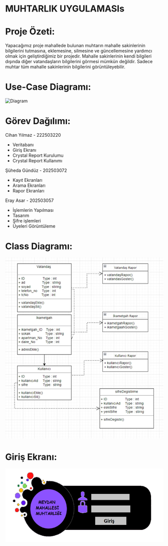 # MUHTARLIK UYGULAMASIs
# Proje Özeti:
Yapacağımız proje mahallede bulunan muhtarın mahalle sakinlerinin bilgilerini tutmasına, eklemesine, 
silmesine ve güncellemesine yardımcı olmak için geliştirdiğimiz bir projedir. Mahalle sakinlerinin kendi bilgileri dışında 
diğer vatandaşların bilgilerini görmesi mümkün değildir. Sadece muhtar tüm mahalle sakinlerinin bilgilerini görüntüleyebilir.

# Use-Case Diagramı:
![Diagram](https://github.com/Iskenderun-Technical-University/ymg-donem-projesi-Muhtarlik-Uygulamasi-/blob/master/use%20case%20diagram%C4%B1.png)

# Görev Dağılımı:
Cihan Yılmaz - 222503220
- Veritabanı
- Giriş Ekranı
- Crystal Report Kurulumu
- Crystal Report Kullanımı

Şüheda Gündüz - 202503072
- Kayıt Ekranları
- Arama Ekranları
- Rapor Ekranları

Eray Asar - 202503057
- İşlemlerin Yapılması
- Tasarım 
- Şifre işlemleri
- Üyeleri Görüntüleme

# Class Diagramı:
![Class Diagram](https://github.com/Iskenderun-Technical-University/ymg-donem-projesi-Muhtarlik-Uygulamasi-/blob/master/Class%20Diagram%C4%B1.png)

# Giriş Ekranı:
![Login](https://github.com/Iskenderun-Technical-University/ymg-donem-projesi-Muhtarlik-Uygulamasi-/blob/master/Giri%C5%9F.png)

